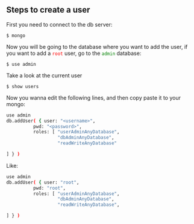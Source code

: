## Steps to create a user

First you need to connect to the db server:

`$ mongo`

Now you will be going to the database where you want to 
add the user, if you want to add a <font color=red>`root`</font> user,
go to the <font color=green>`admin`</font> database:

`$ use admin`


Take a look at the current user

`$ show users`

Now you wanna edit the following lines, and then copy paste it to your mongo:

```bash
use admin
db.addUser( { user: "<username>",
          pwd: "<password>",
          roles: [ "userAdminAnyDatabase",
                   "dbAdminAnyDatabase",
                   "readWriteAnyDatabase"

] } )
```

Like:

```bash
use admin
db.addUser( { user: "root",
          pwd: "root",
          roles: [ "userAdminAnyDatabase",
                   "dbAdminAnyDatabase",
                   "readWriteAnyDatabase",

] } )
```
<!-- 
read
readWrite
dbAdmin
userAdmin
clusterAdmin
readAnyDatabase
readWriteAnyDatabase
userAdminAnyDatabase
dbAdminAnyDatabase -->

